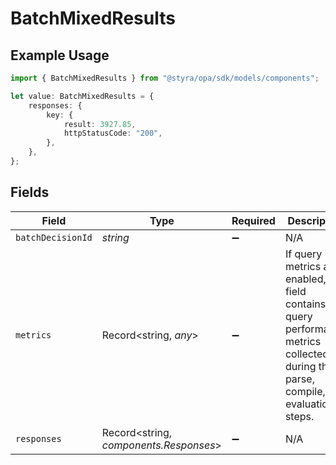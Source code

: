# BatchMixedResults

## Example Usage

```typescript
import { BatchMixedResults } from "@styra/opa/sdk/models/components";

let value: BatchMixedResults = {
    responses: {
        key: {
            result: 3927.85,
            httpStatusCode: "200",
        },
    },
};
```

## Fields

| Field                                                                                                                                  | Type                                                                                                                                   | Required                                                                                                                               | Description                                                                                                                            |
| -------------------------------------------------------------------------------------------------------------------------------------- | -------------------------------------------------------------------------------------------------------------------------------------- | -------------------------------------------------------------------------------------------------------------------------------------- | -------------------------------------------------------------------------------------------------------------------------------------- |
| `batchDecisionId`                                                                                                                      | *string*                                                                                                                               | :heavy_minus_sign:                                                                                                                     | N/A                                                                                                                                    |
| `metrics`                                                                                                                              | Record<string, *any*>                                                                                                                  | :heavy_minus_sign:                                                                                                                     | If query metrics are enabled, this field contains query performance metrics collected during the parse, compile, and evaluation steps. |
| `responses`                                                                                                                            | Record<string, *components.Responses*>                                                                                                 | :heavy_minus_sign:                                                                                                                     | N/A                                                                                                                                    |